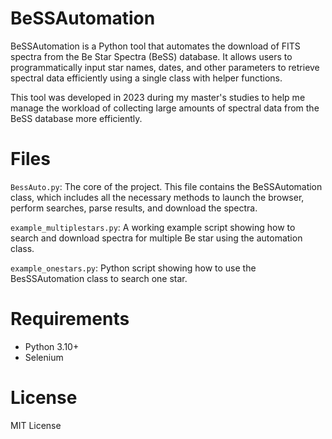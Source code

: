 # BeSSAutomation
BeSSAutomation is a Python tool that automates the download of FITS spectra from the Be Star Spectra (BeSS) database. It allows users to programmatically input star names, dates, and other parameters to retrieve spectral data efficiently using a single class with helper functions.

This tool was developed in 2023 during my master's studies to help me manage the workload of collecting large amounts of spectral data from the BeSS database more efficiently.

# Files
`BessAuto.py`:
The core of the project. This file contains the BeSSAutomation class, which includes all the necessary methods to launch the browser, perform searches, parse results, and download the spectra.

`example_multiplestars.py`:
A working example script showing how to search and download spectra for multiple Be star using the automation class.

`example_onestars.py`:
Python script showing how to use the BesSSAutomation class to search one star.

# Requirements
- Python 3.10+
- Selenium

# License
MIT License
